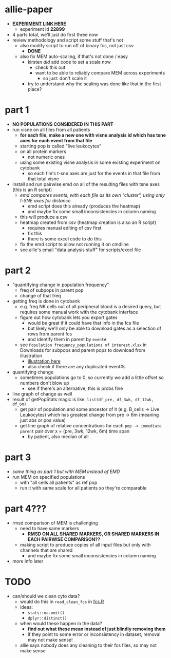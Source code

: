 allie-paper
===========

- **[EXPERIMENT LINK HERE](https://irishlab.cytobank.org/cytobank/experiments/22899)**
    - experiment id **22899**
- 4 parts total, we'll just do first three now
- review methodology and script some stuff that's not
    - also modify script to run off of binary fcs, not just csv
        - **DONE**
    - also fix MEM auto-scaling, if that's not done / easy
        - kirsten *did* add code to set a scale now
            - check this out
            - want to be able to reliably compare MEM across experiments
                - so just: don't scale it
        - try to understand why the scaling was done like that in the first place?

# part 1
- **NO POPULATIONS CONSIDERED IN THIS PART**
- run visne on all files from all patients
    - **for each file, make a new one with visne analysis id which has tsne axes for each event from that file**
    - starting pop is called "live leukocytes"
    - on all protein markers
        - not numeric ones
    - using some existing visne analysis in some existing experiment on cytobank
        - so each file's t-sne axes are just for the events in that file from that total visne
- install and run pairwise emd on all of the resulting files with tsne axes (this is an R script)
    - *emd compares events, with each file as its own "cluster", using only t-SNE axes for distance*
        - emd script does this already (produces the heatmap)
        - and maybe fix some small inconsistencies in column naming
    - this will produce a csv
    - heatmap created from csv (heatmap creation is also an R script)
        - requires manual editing of csv first
        - fix this
        - there is some excel code to do this
    - fix the emd script to allow not running it on cmdline
    - see allie's email "data analysis stuff" for scripts/excel file

# part 2
- "quantifying change in population frequency"
    - freq of subpops in parent pop
    - change of that freq
- getting freq is done in cytobank
    - e.g. freq NK cells out of all peripheral blood is a desired query, but requires some manual work with the cytobank interface
    - figure out how cytobank lets you export gates
        - would be great if it could have that info in the fcs file
        - but likely we'll only be able to download gates as a selection of rows from parent fcs
        - and identify them in parent by `event#`
    - see `Population frequency_populations of interest.xlsx` in Downloads for subpops and parent pops to download from illustration
        - [illustration here](https://irishlab.cytobank.org/cytobank/experiments/22899/illustrations/52053)
        - also check if there are any duplicated event#s
- quantifying change
    - sometimes populations go to 0, so currently we add a little offset so numbers don't blow up
        - see if there's an alternative, this is probs fine
- line graph of change as well
- result of getPopStats magic is like: `list(df_pre, df_3wk, df_12wk, df_6m)`
    - get pair of population and some ancestor of it (e.g. B_cells  -> Live Leukocytes) which has greatest change from pre -> 6m (meaning just abs or pos value)
    - get line graph of relative concentrations for each `pop -> immediate parent` pair over x = (pre, 3wk, 12wk, 6m) time span
        - by patient, also median of all

# part 3
- *same thing as part 1 but with MEM instead of EMD*
- run MEM on specified populations
    - with "all cells all patients" as ref pop
    - run it with same scale for all patients so they're comparable

# part 4???
- rmsd comparison of MEM is challenging
    - need to have same markers
        - **RMSD ON ALL SHARED MARKERS, OR SHARED MARKERS IN EACH PAIRWISE COMPARISON??**
    - making script to produce copies of all input files but only with channels that are shared
        - and maybe fix some small inconsistencies in column naming
- more info later

# TODO
- can/should we clean cyto data?
    - would do this in `read_clean_fcs` in [fcs.R](R/fcs.R)
    - ideas:
        - `stats::na.omit()`
        - `dplyr::distinct()`
    - when would these happen in the data?
        - **find out what these mean instead of just blindly removing them**
        - if they point to some error or inconsistency in dataset, removal may not make sense!
    - allie says nobody does any cleaning to their fcs files, so may not make sense
